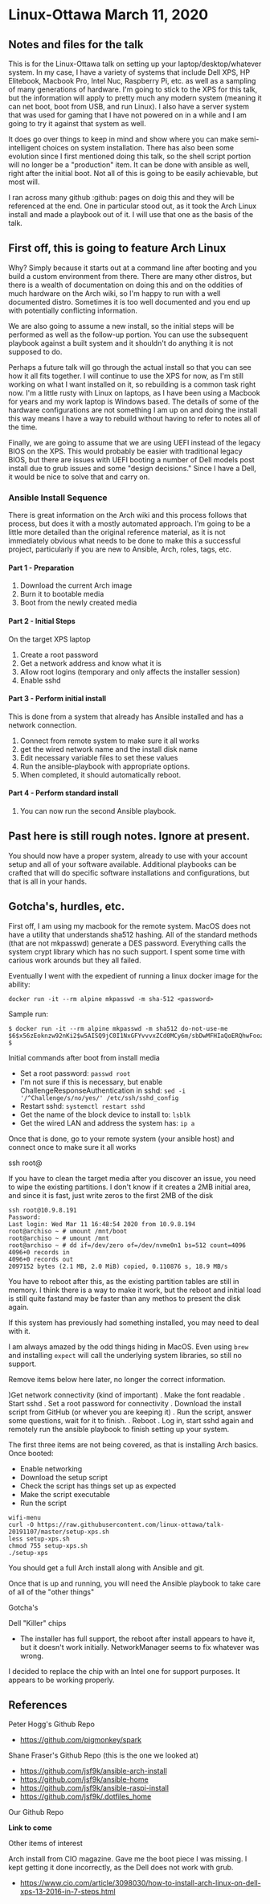 # Linux-Ottawa March 11, 2020

## Notes and files for the talk

This is for the Linux-Ottawa talk on setting up your laptop/desktop/whatever system. In my case, I have a variety of systems that include Dell XPS, HP Elitebook, Macbook Pro, Intel Nuc, Raspberry Pi, etc. as well as a sampling of many generations of hardware. I'm going to stick to the XPS for this talk, but the information will apply to pretty much any modern system (meaning it can net boot, boot from USB, and run Linux). I also have a server system that was used for gaming that I have not powered on in a while and I am going to try it against that system as well. 

It does go over things to keep in mind and show where you can make semi-intelligent choices on system installation. There has also been some evolution since I first mentioned doing this talk, so the shell script portion will no longer be a "production" item. It can be done with ansible as well, right after the initial boot. Not all of this is going to be easily achievable, but most will.

I ran across many github :github: pages on doig this and they will be referenced at the end. One in particular stood out, as it took the Arch Linux install and made a playbook out of it. I will use that one as the basis of the talk.

## First off, this is going to feature Arch Linux

Why? Simply because it starts out at a command line after booting and you build a custom environment from there. There are many other distros, but there is a wealth of documentation on doing this and on the oddities of much hardware on the Arch wiki, so I'm happy to run with a well documented distro. Sometimes it is too well documented and you end up with potentially conflicting information.

We are also going to assume a new install, so the initial steps will be performed as well as the follow-up portion. You can use the subsequent playbook against a built system and it shouldn't do anything it is not supposed to do.

Perhaps a future talk will go through the actual install so that you can see how it all fits together. I will continue to use the XPS for now, as I'm still working on what I want installed on it, so rebuilding is a common task right now. I'm a little rusty with Linux on laptops, as I have been using a Macbook for years and my work laptop is Windows based. The details of some of the hardware configurations are not something I am up on and doing the install this way means I have a way to rebuild without having to refer to notes all of the time.

Finally, we are going to assume that we are using UEFI instead of the legacy BIOS on the XPS. This would probably be easier with traditional legacy BIOS, but there are issues with UEFI booting a number of Dell models post install due to grub issues and some "design decisions." Since I have a Dell, it would be nice to solve that and carry on.

### Ansible Install Sequence

There is great information on the Arch wiki and this process follows that process, but does it with a mostly automated approach. I'm going to be a little more detailed than the original reference material, as it is not immediately obvious what needs to be done to make this a successful project, particularly if you are new to Ansible, Arch, roles, tags, etc. 

#### Part 1 - Preparation
1. Download the current Arch image
1. Burn it to bootable media
1. Boot from the newly created media

#### Part 2 - Initial Steps

On the target XPS laptop
1. Create a root password
1. Get a network address and know what it is
1. Allow root logins (temporary and only affects the installer session)
1. Enable sshd

#### Part 3 - Perform initial install
This is done from a system that already has Ansible installed and has a network connection.
1. Connect from remote system to make sure it all works
1. get the wired network name and the install disk name
1. Edit necessary variable files to set these values
1. Run the ansible-playbook with appropriate options. 
1. When completed, it should automatically reboot.

#### Part 4 - Perform standard install
1. You can now run the second Ansible playbook.










## Past here is still rough notes. Ignore at present.

You should now have a proper system, already to use with your account setup and all of your software available. Additional playbooks can be crafted that will do specific software installations and configurations, but that is all in your hands.

## Gotcha's, hurdles, etc.

First off, I am using my macbook for the remote system. MacOS does not have a utility that understands sha512 hashing. All of the standard methods (that are not mkpasswd) generate a DES password. Everything calls the system crypt library which has no such support. I spent some time with carious work arounds but they all failed.

Eventually I went with the expedient of running a linux docker image for the ability:

```
docker run -it --rm alpine mkpasswd -m sha-512 <password>
```

Sample run:

```
$ docker run -it --rm alpine mkpasswd -m sha512 do-not-use-me
$6$x56zEoknzw92nKi2$w5AISQ9jC0I1NxGFYvvvxZCd0MCy6m/sbDwMFHIaQoERQhwFoozAqeyjcaETIcmNaKSjLUJKW8WUAk4ogFw8R1
$

```

Initial commands after boot from install media

* Set a root password: `passwd root` 
* I'm not sure if this is necessary, but enable ChallengeResponseAuthentication in sshd:
`sed -i '/^Challenge/s/no/yes/' /etc/ssh/sshd_config`
* Restart sshd: `systemctl restart sshd`
* Get the name of the block device to install to: `lsblk`
* Get the wired LAN and address the system has: `ip a`

Once that is done, go to your remote system (your ansible host) and connect once to make sure it all works

ssh root@<ip from previous command>


If you have to clean the target media after you discover an issue, you need to wipe the existing partitions. I don't know if it creates a 2MB initial area, and since it is fast, just write zeros to the first 2MB of the disk

```
ssh root@10.9.8.191
Password: 
Last login: Wed Mar 11 16:48:54 2020 from 10.9.8.194
root@archiso ~ # umount /mnt/boot
root@archiso ~ # umount /mnt     
root@archiso ~ # dd if=/dev/zero of=/dev/nvme0n1 bs=512 count=4096
4096+0 records in
4096+0 records out
2097152 bytes (2.1 MB, 2.0 MiB) copied, 0.110876 s, 18.9 MB/s
```

You have to reboot after this, as the existing partition tables are still in memory. I think there is a way to make it work, but the reboot and initial load is still quite fastand may be faster than any methos to present the disk again.

If this system has previously had something installed, you may need to deal with it.





I am always amazed by the odd things hiding in MacOS. Even using `brew` and installing `expect` will call the underlying system libraries, so still no support.



Remove items below here later, no longer the correct information.

)Get network connectivity (kind of important)
. Make the font readable
. Start sshd
. Set a root password for connectivity
. Download the install script from GitHub (or whever you are keeping it)
. Run the script, answer some questions, wait for it to finish.
. Reboot
. Log in, start sshd again and remotely run the ansible playbook to finish setting up your system.

The first three items are not being covered, as that is installing Arch basics.
Once booted:
- Enable networking
- Download the setup script
- Check the script has things set up as expected
- Make the script executable
- Run the script

```
wifi-menu
curl -O https://raw.githubusercontent.com/linux-ottawa/talk-20191107/master/setup-xps.sh
less setup-xps.sh
chmod 755 setup-xps.sh
./setup-xps
```

You should get a full Arch install along with Ansible and git. 

Once that is up and running, you will need the Ansible playbook to take care of all of the "other things"


Gotcha's

Dell "Killer" chips
- The installer has full support, the reboot after install appears to have it, but it doesn't work initially. NetworkManager seems to fix whatever was wrong.

I decided to replace the chip with an Intel one for support purposes. It appears to be working properly.


## References

Peter Hogg's Github Repo

* https://github.com/pigmonkey/spark

Shane Fraser's Github Repo (this is the one we looked at)

* https://github.com/jsf9k/ansible-arch-install
* https://github.com/jsf9k/ansible-home
* https://github.com/jsf9k/ansible-raspi-install
* https://github.com/jsf9k/.dotfiles_home

Our Github Repo

**Link to come**

Other items of interest

Arch install from CIO magazine. Gave me the boot piece I was missing. I kept getting it done incorrectly, as the Dell does not work with grub.

* https://www.cio.com/article/3098030/how-to-install-arch-linux-on-dell-xps-13-2016-in-7-steps.html
